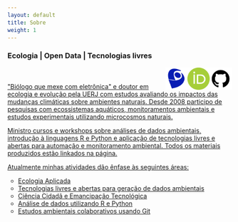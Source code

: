 ```yaml
---
layout: default
title: Sobre
weight: 1
---
```


<h3> Ecologia | Open Data | Tecnologias livres </h3>

<a href="https://github.com/smjacques">
    <img border="0" align="right" alt="GitHub" src="https://raw.githubusercontent.com/smjacques/smjacques.github.io/master/icons/github.png" width="50" height="50">
<a href="http://orcid.org/0000-0001-5194-2338">
    <img border="0" align="right" alt="ORCID" src="https://raw.githubusercontent.com/smjacques/smjacques.github.io/master/icons/orcid_128x128.png" width="50" height="50">
    <a href="http://lattes.cnpq.br/5417781782669845">
    <img border="0" align="right" alt="Lattes" src="https://raw.githubusercontent.com/smjacques/smjacques.github.io/master/icons/2iVxee6.png" width="50" height="50">
    <br>

<br>
"Biólogo que mexe com eletrônica" e doutor em ecologia e evolução pela UERJ com estudos avaliando os impactos das mudanças climáticas sobre ambientes naturais. Desde 2008 participo de pesquisas com ecossistemas aquáticos, monitoramentos ambientais e estudos experimentais utilizando microcosmos naturais.

Ministro cursos e workshops sobre análises de dados ambientais, introdução à linguagens R e Python e aplicação de tecnologias livres e abertas para automação e monitoramento ambiental. Todos os materiais produzidos estão linkados na página.

Atualmente minhas atividades dão ênfase às seguintes áreas:

 <ul style="list-style-type:circle">
  <li>Ecologia Aplicada</li>
  <li>Tecnologias livres e abertas para geração de dados ambientais</li>
  <li>Ciência Cidadã e Emancipação Tecnológica</li>
  <li>Análise de dados utilizando R e Python</li>
  <li>Estudos ambientais colaborativos usando Git</li>
</ul>